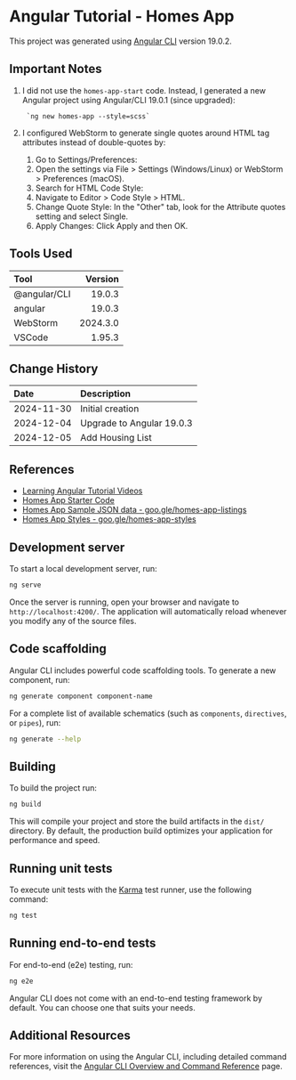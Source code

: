 # Angular Tutorial - Homes App

This project was generated using [Angular CLI](https://github.com/angular/angular-cli) version 19.0.2.

## Important Notes
1. I did not use the `homes-app-start` code.  Instead, I generated a new Angular project
using Angular/CLI 19.0.1 (since upgraded):

        `ng new homes-app --style=scss`

1. I configured WebStorm to generate single quotes around HTML tag attributes instead of double-quotes by:
   1. Go to Settings/Preferences: 
   1. Open the settings via File > Settings (Windows/Linux) or WebStorm > Preferences (macOS).
   1. Search for HTML Code Style: 
   1. Navigate to Editor > Code Style > HTML.
   1. Change Quote Style: In the "Other" tab, look for the Attribute quotes setting and select Single.
   1. Apply Changes: Click Apply and then OK. 
## Tools Used

| Tool             |  Version |
|:-----------------|---------:|
| @angular/CLI     |   19.0.3 |
| angular          |   19.0.3 |
| WebStorm         | 2024.3.0 |
| VSCode           |   1.95.3 |

## Change History

| Date       | Description               |
|:-----------|:--------------------------|
| 2024-11-30 | Initial creation          |
| 2024-12-04 | Upgrade to Angular 19.0.3 |
 | 2024-12-05 | Add Housing List |

## References
* [Learning Angular Tutorial Videos](https://www.youtube.com/watch?v=UnOwDuliqZA&list=PL1w1q3fL4pmj9k1FrJ3Pe91EPub2_h4jF&index=2)
* [Homes App Starter Code](goo.gle/homes-app-start)
* [Homes App Sample JSON data - goo.gle/homes-app-listings](https://gist.github.com/MarkTechson/efe8a9d4727ef33949b78812e66db082)
* [Homes App Styles - goo.gle/homes-app-styles](https://gist.github.com/MarkTechson/fa601fdc856d26b3bfa5030dae147f00)

## Development server

To start a local development server, run:

```bash
ng serve
```

Once the server is running, open your browser and navigate to `http://localhost:4200/`. The application will automatically reload whenever you modify any of the source files.

## Code scaffolding

Angular CLI includes powerful code scaffolding tools. To generate a new component, run:

```bash
ng generate component component-name
```

For a complete list of available schematics (such as `components`, `directives`, or `pipes`), run:

```bash
ng generate --help
```

## Building

To build the project run:

```bash
ng build
```

This will compile your project and store the build artifacts in the `dist/` directory. By default, the production build optimizes your application for performance and speed.

## Running unit tests

To execute unit tests with the [Karma](https://karma-runner.github.io) test runner, use the following command:

```bash
ng test
```

## Running end-to-end tests

For end-to-end (e2e) testing, run:

```bash
ng e2e
```

Angular CLI does not come with an end-to-end testing framework by default. You can choose one that suits your needs.

## Additional Resources

For more information on using the Angular CLI, including detailed command references, visit the [Angular CLI Overview and Command Reference](https://angular.dev/tools/cli) page.
